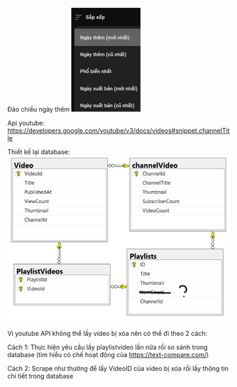 Đảo chiều ngày thêm
![Diagram](screenshots/daochieu.png)

Api youtube: https://developers.google.com/youtube/v3/docs/videos#snippet.channelTitle

Thiết kế lại database:
![Diagram](screenshots/database_25_08_24.png)


Vì youtube API không thể lấy video bị xóa nên có thể đi theo 2 cách:

Cách 1: Thực hiện yêu cầu lấy playlistvideo lần nữa rồi so sánh trong database 
(tìm hiểu có chế hoạt động của https://text-compare.com/)

Cách 2: Scrape như thường để lấy VideoID của video bị xóa
rồi lấy thông tin chi tiết trong database